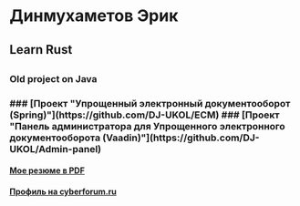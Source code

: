 <h1>Динмухаметов Эрик</h1>
<h2>Learn Rust<h2>

<h3>Old project on Java<h3>  
### [Проект "Упрощенный электронный документооборот (Spring)"](https://github.com/DJ-UKOL/ECM)
### [Проект "Панель администратора для Упрощенного электронного документооборота (Vaadin)"](https://github.com/DJ-UKOL/Admin-panel)
  
#### [Мое резюме в PDF](https://github.com/DJ-UKOL/DJ-UKOL/raw/main/Resume_JAVA.pdf)

#### [Профиль на cyberforum.ru](https://www.cyberforum.ru/members/51457.html)

